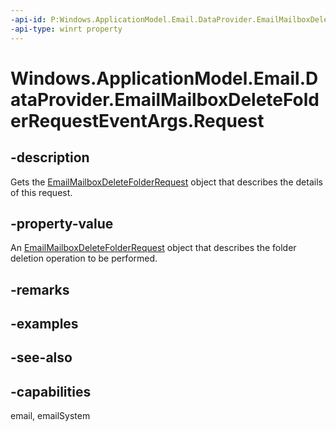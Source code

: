 ```yaml
---
-api-id: P:Windows.ApplicationModel.Email.DataProvider.EmailMailboxDeleteFolderRequestEventArgs.Request
-api-type: winrt property
---
```


<!-- Property syntax
public Windows.ApplicationModel.Email.DataProvider.EmailMailboxDeleteFolderRequest Request { get; }
-->

# Windows.ApplicationModel.Email.DataProvider.EmailMailboxDeleteFolderRequestEventArgs.Request

## -description
Gets the [EmailMailboxDeleteFolderRequest](emailmailboxdeletefolderrequest.md) object that describes the details of this request.

## -property-value
An [EmailMailboxDeleteFolderRequest](emailmailboxdeletefolderrequest.md) object that describes the folder deletion operation to be performed.

## -remarks

## -examples

## -see-also

## -capabilities
email, emailSystem
